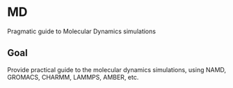 # MD
Pragmatic guide to Molecular Dynamics simulations

## Goal
Provide practical guide to the molecular dynamics simulations, using NAMD, GROMACS, CHARMM, LAMMPS, AMBER, etc.
